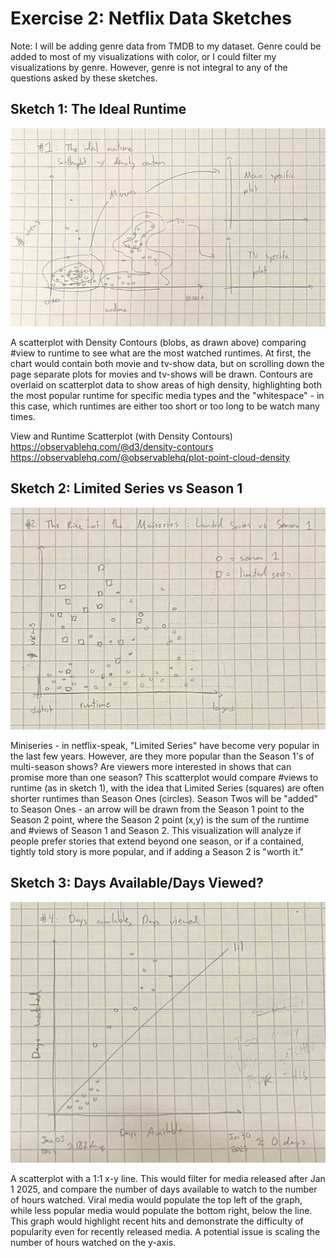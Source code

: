 # Exercise 2: Netflix Data Sketches
Note: I will be adding genre data from TMDB to my dataset. Genre could be added to most of my visualizations with color, or I could filter my visualizations by genre. However, genre is not integral to any of the questions asked by these sketches.

## Sketch 1: The Ideal Runtime
![Sketch_1](https://github.com/nmolnar-parsons/DataVisualizations_and_InformationAesthetics/blob/main/Exercise2/Sketches/Exercise2_sketch1.png)

A scatterplot with Density Contours (blobs, as drawn above) comparing #view to runtime to see what are the most watched runtimes. At first, the chart would contain both movie and tv-show data, but on scrolling down the page separate plots for movies and tv-shows will be drawn. Contours are overlaid on scatterplot data to show areas of high density, highlighting both the most popular runtime for specific media types and the "whitespace" - in this case, which runtimes are either too short or too long to be watch many times.

View and Runtime Scatterplot (with Density Contours)
https://observablehq.com/@d3/density-contours
https://observablehq.com/@observablehq/plot-point-cloud-density

## Sketch 2: Limited Series vs Season 1
![Sketch_2](https://github.com/nmolnar-parsons/DataVisualizations_and_InformationAesthetics/blob/main/Exercise2/Sketches/Exercise2_sketch2.png)

Miniseries - in netflix-speak, "Limited Series" have become very popular in the last few years. However, are they more popular than the Season 1's of multi-season shows? Are viewers more interested in shows that can promise more than one season? This scatterplot would compare #views to runtime (as in sketch 1), with the idea that Limited Series (squares) are often shorter runtimes than Season Ones (circles). Season Twos will be "added" to Season Ones - an arrow will be drawn from the Season 1 point to the Season 2 point, where the Season 2 point (x,y) is the sum of the runtime and #views of Season 1 and Season 2. This visualization will analyze if people prefer stories that extend beyond one season, or if a contained, tightly told story is more popular, and if adding a Season 2 is "worth it."

## Sketch 3: Days Available/Days Viewed?
![Sketch_4](https://github.com/nmolnar-parsons/DataVisualizations_and_InformationAesthetics/blob/main/Exercise2/Sketches/Exercise2_sketch4.png)

A scatterplot with a 1:1 x-y line. This would filter for media released after Jan 1 2025, and compare the number of days available to watch to the number of hours watched. Viral media would populate the top left of the graph, while less popular media would populate the bottom right, below the line. This graph would highlight recent hits and demonstrate the difficulty of popularity even for recently released media. A potential issue is scaling the number of hours watched on the y-axis.


